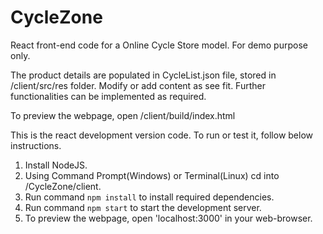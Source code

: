# CycleZone
React front-end code for a Online Cycle Store model. For demo purpose only.

The product details are populated in CycleList.json file, stored in /client/src/res folder. Modify or add content as see fit.
Further functionalities can be implemented as required.

To preview the webpage, open /client/build/index.html

This is the react development version code. To run or test it, follow below instructions.

1. Install NodeJS.
2. Using Command Prompt(Windows) or Terminal(Linux) cd into /CycleZone/client.
3. Run command `npm install` to install required dependencies.
4. Run command `npm start` to start the development server.
5. To preview the webpage, open 'localhost:3000' in your web-browser.
